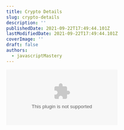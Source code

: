 ```yaml
---
title: Crypto Details
slug: crypto-details
description: ''
publishedDate: 2021-09-22T17:49:44.101Z
lastModifiedDate: 2021-09-22T17:49:44.101Z
coverImage: ''
draft: false
authors:
  - javascriptMastery
---
```


<Embed
  type="youtube"
  url="https://youtu.be/9DDX3US3kss?t=5522"
  title="Crypto Details"
/>
